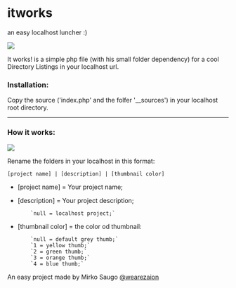 itworks
=======
an easy localhost luncher :)

![](http://wearezaion.com/img/screen1.png)

It works! is a simple php file (with his small folder dependency) for a cool Directory Listings in your localhost url.



### Installation:

Copy the source ('index.php' and the folfer '__sources') in your localhost root directory.

***

### How it works:

![](http://wearezaion.com/img/screen2.png)

Rename the folders in your localhost in this format:

  `[project name] | [description] | [thumbnail color]`

- [project name] = Your project name;
- [description] = Your project description;

          `null = localhost project;`

- [thumbnail color] = the color od thumbnail:

          `null = default grey thumb;`
          `1 = yellow thumb;`
          `2 = green thumb;`
          `3 = orange thumb;`
          `4 = blue thumb;`

An easy project made by Mirko Saugo [@wearezaion](http://wearezaion.com)